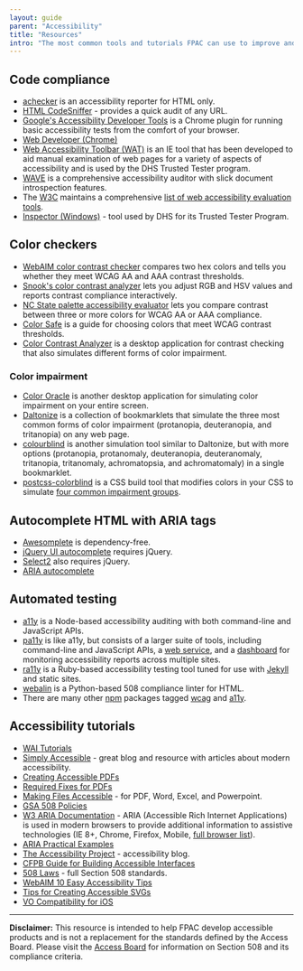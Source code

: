 ```yaml
---
layout: guide
parent: "Accessibility"
title: "Resources"
intro: "The most common tools and tutorials FPAC can use to improve and test accessibility."
---
```


## Code compliance

* [achecker](http://achecker.ca/) is an accessibility reporter for HTML only.
* [HTML CodeSniffer](http://squizlabs.github.io/HTML_CodeSniffer/) - provides a quick audit of any URL.
* [Google's Accessibility Developer Tools](https://chrome.google.com/webstore/detail/accessibility-developer-t/fpkknkljclfencbdbgkenhalefipecmb?hl=en) is a Chrome plugin for running basic accessibility tests from the comfort of your browser.
* [Web Developer (Chrome)](https://chrome.google.com/webstore/detail/web-developer/bfbameneiokkgbdmiekhjnmfkcnldhhm?hl=en-US)
* [Web Accessibility Toolbar (WAT)](https://www.paciellogroup.com/resources/wat/) is an IE tool that has been developed to aid manual examination of web pages for a variety of aspects of accessibility and is used by the DHS Trusted Tester program.
* [WAVE](http://wave.webaim.org/) is a comprehensive accessibility auditor with slick document introspection features.
* The [W3C](http://www.w3.org/) maintains a comprehensive [list of web accessibility evaluation tools](http://www.w3.org/WAI/ER/tools/).
* [Inspector (Windows)](https://msdn.microsoft.com/en-us/library/windows/desktop/dd318521%28v=vs.85%29.aspx) - tool used by DHS for its Trusted Tester Program.

## Color checkers

* [WebAIM color contrast checker](http://webaim.org/resources/contrastchecker/) compares two hex colors and tells you whether they meet WCAG AA and AAA contrast thresholds.
* [Snook's color contrast analyzer](http://snook.ca/technical/colour_contrast/colour.html) lets you adjust RGB and HSV values and reports contrast compliance interactively.
* [NC State palette accessibility evaluator](http://accessibility.oit.ncsu.edu/tools/color-contrast/) lets you compare contrast between three or more colors for WCAG AA or AAA compliance.
* [Color Safe](http://colorsafe.co/) is a guide for choosing colors that meet WCAG contrast thresholds.
* [Color Contrast Analyzer](http://www.paciellogroup.com/resources/contrastanalyser/) is a desktop application for contrast checking that also simulates different forms of color impairment.

### Color impairment

* [Color Oracle](http://colororacle.org/) is another desktop application for simulating color impairment on your entire screen.
* [Daltonize](http://daltonize.appspot.com/) is a collection of bookmarklets that simulate the three most common forms of color impairment (protanopia, deuteranopia, and tritanopia) on any web page.
* [colourblind](https://github.com/Altreus/colourblind) is another simulation tool similar to Daltonize, but with more options (protanopia, protanomaly, deuteranopia, deuteranomaly, tritanopia, tritanomaly, achromatopsia, and achromatomaly) in a single bookmarklet.
* [postcss-colorblind](https://github.com/btholt/postcss-colorblind) is a CSS build tool that modifies colors in your CSS to simulate [four common impairment groups](https://github.com/skratchdot/color-blind#color-blindness-table).

## Autocomplete HTML with ARIA tags

* [Awesomplete](http://leaverou.github.io/awesomplete/) is dependency-free.
* [jQuery UI autocomplete](http://jqueryui.com/autocomplete/) requires jQuery.
* [Select2](https://select2.github.io/) also requires jQuery.
* [ARIA autocomplete](http://www.w3.org/TR/wai-aria/states_and_properties#aria-autocomplete)

## Automated testing

* [a11y](https://github.com/addyosmani/a11y) is a Node-based accessibility auditing with both command-line and JavaScript APIs.
* [pa11y](http://pa11y.org/) is like a11y, but consists of a larger suite of tools, including command-line and JavaScript APIs, a [web service](https://github.com/nature/pa11y-webservice), and a [dashboard](https://github.com/nature/pa11y-dashboard) for monitoring accessibility reports across multiple sites.
* [ra11y](https://github.com/benbalter/ra11y) is a Ruby-based accessibility testing tool tuned for use with [Jekyll](http://jekyllrb.com/) and static sites.
* [webalin](http://webalin.readthedocs.org/en/latest/) is a Python-based 508 compliance linter for HTML.
* There are many other [npm](https://www.npmjs.com/) packages tagged [wcag](https://www.npmjs.com/search?q=wcag) and [a11y](https://www.npmjs.com/search?q=a11y).

## Accessibility tutorials

* [WAI Tutorials](http://www.w3.org/WAI/tutorials)
* [Simply Accessible](http://simplyaccessible.com/archives) - great blog and resource with articles about modern accessibility.
* [Creating Accessible PDFs](http://www.section508.va.gov/support/tutorials/pdf/index.asp)
* [Required Fixes for PDFs](http://www.hhs.gov/web/section-508/making-files-accessible/pdf-required/index.html)
* [Making Files Accessible](http://www.hhs.gov/web/section-508/making-files-accessible/index.html) - for PDF, Word, Excel, and Powerpoint.
* [GSA 508 Policies](http://www.gsa.gov/portal/content/105254)
* [W3 ARIA Documentation](http://www.w3.org/html/wg/drafts/html/master/dom.html#wai-aria) - ARIA (Accessible Rich Internet Applications) is used in modern browsers to provide additional information to assistive technologies (IE 8+, Chrome, Firefox, Mobile, [full browser list](http://caniuse.com/#feat=wai-aria)).
* [ARIA Practical Examples](http://heydonworks.com/practical_aria_examples/)
* [The Accessibility Project](http://a11yproject.com/) - accessibility blog.
* [CFPB Guide for Building Accessible Interfaces](http://cfpb.github.io/design-manual/guides/accessible-interfaces.html)
* [508 Laws](http://www.access-board.gov/guidelines-and-standards/communications-and-it/about-the-section-508-standards/section-508-standards) - full Section 508 standards.
* [WebAIM 10 Easy Accessibility Tips](http://webaim.org/blog/10-easy-accessibility-tips/)
* [Tips for Creating Accessible SVGs](http://www.sitepoint.com/tips-accessible-svg/)
* [VO Compatibility for iOS](http://pauljadam.com/demos/voiceover-ios-html-aria-support.html)

----

**Disclaimer:** This resource is intended to help FPAC develop accessible products and is not a replacement for the standards defined by the Access Board. Please visit the [Access Board](http://www.access-board.gov/guidelines-and-standards/communications-and-it/about-the-section-508-standards/section-508-standards) for information on Section 508 and its compliance criteria.
